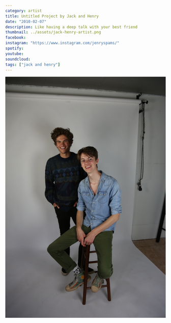 ```yaml
---
category: artist
title: Untitled Project by Jack and Henry
date: "2010-02-07"
description: Like having a deep talk with your best friend
thumbnail: ../assets/jack-henry-artist.png
facebook:
instagram: "https://www.instagram.com/jenryspams/"
spotify:
youtube:
soundcloud:
tags: ["jack and henry"]
---
```


![Jack and Henry](../assets/JH3.jpg)

